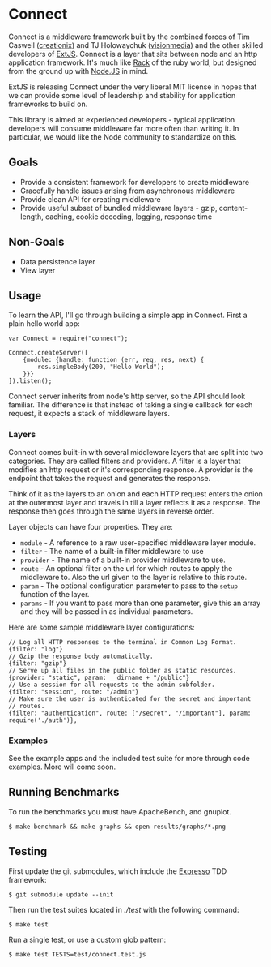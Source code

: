 # Connect

Connect is a middleware framework built by the combined forces of Tim Caswell ([creationix][]) and TJ Holowaychuk ([visionmedia][]) and the other skilled developers of [ExtJS][].  Connect is a layer that sits between node and an http application framework.  It's much like [Rack][] of the ruby world, but designed from the ground up with [Node.JS][] in mind.

ExtJS is releasing Connect under the very liberal MIT license in hopes that we can provide some level of leadership and stability for application frameworks to build on.

This library is aimed at experienced developers - typical application developers will consume middleware far more often than writing it. In particular, we would like the Node community to standardize on this.

## Goals

  * Provide a consistent framework for developers to create middleware
  * Gracefully handle issues arising from asynchronous middleware
  * Provide clean API for creating middleware
  * Provide useful subset of bundled middleware layers - gzip, content-length, caching, cookie decoding, logging, response time

## Non-Goals

  * Data persistence layer
  * View layer

## Usage

To learn the API, I'll go through building a simple app in Connect.  First a plain hello world app:

    var Connect = require("connect");

    Connect.createServer([
        {module: {handle: function (err, req, res, next) {
            res.simpleBody(200, "Hello World");
        }}}
    ]).listen();

Connect server inherits from node's http server, so the API should look familiar.  The difference is that instead of taking a single callback for each request, it expects a stack of middleware layers.

### Layers

Connect comes built-in with several middleware layers that are split into two categories.  They are called filters and providers.  A filter is a layer that modifies an http request or it's corresponding response.  A provider is the endpoint that takes the request and generates the response.

Think of it as the layers to an onion and each HTTP request enters the onion at the outermost layer and travels in till a layer reflects it as a response.  The response then goes through the same layers in reverse order.

Layer objects can have four properties.  They are:

  * `module` - A reference to a raw user-specified middleware layer module.
  * `filter` - The name of a built-in filter middleware to use
  * `provider` - The name of a built-in provider middleware to use.
  * `route` - An optional filter on the url for which routes to apply the middleware to.  Also the url given to the layer is relative to this route.
  * `param` - The optional configuration parameter to pass to the `setup` function of the layer.
  * `params` - If you want to pass more than one parameter, give this an array and they will be passed in as individual parameters.

Here are some sample middleware layer configurations:

    // Log all HTTP responses to the terminal in Common Log Format.
    {filter: "log"}
    // Gzip the response body automatically.
    {filter: "gzip"}
    // Serve up all files in the public folder as static resources.
    {provider: "static", param: __dirname + "/public"}
    // Use a session for all requests to the admin subfolder.
    {filter: "session", route: "/admin"}
    // Make sure the user is authenticated for the secret and important
    // routes.
    {filter: "authentication", route: ["/secret", "/important"], param: require('./auth')},

### Examples

See the example apps and the included test suite for more through code examples.  More will come soon.

## Running Benchmarks

To run the benchmarks you must have ApacheBench, and gnuplot.

    $ make benchmark && make graphs && open results/graphs/*.png

## Testing

First update the git submodules, which include
the [Expresso](http://github.com/visionmedia/expresso) TDD
framework:

    $ git submodule update --init

Then run the test suites located in _./test_ with the following command:

    $ make test

Run a single test, or use a custom glob pattern:

    $ make test TESTS=test/connect.test.js

[creationix]: http://github.com/creationix
[visionmedia]: http://github.com/visionmedia
[ExtJS]: http://www.extjs.com/
[Rack]: http://rack.rubyforge.org/
[Node.JS]: http://nodejs.org/